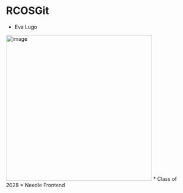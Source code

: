 # RCOSGit

* Eva Lugo
<img width="400" height="400" alt="image" src="https://github.com/user-attachments/assets/3067994e-9b5e-481f-836d-2d984e35c478" />
* Class of 2028
* Needle Frontend 
